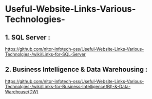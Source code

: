 # Useful-Website-Links-Various-Technologies-

## 1. SQL Server : 
https://github.com/nitor-infotech-oss/Useful-Website-Links-Various-Technolgies-/wiki/Links-for-SQL-Server

## 2. Business Intelligence & Data Warehousing : 

https://github.com/nitor-infotech-oss/Useful-Website-Links-Various-Technolgies-/wiki/Links-for-Business-Intelligence(BI)-&-Data-Warehouse(DW)

